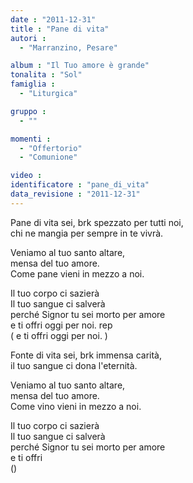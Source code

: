 ```yaml
---
date : "2011-12-31"
title : "Pane di vita"
autori : 
  - "Marranzino, Pesare"

album : "Il Tuo amore è grande"
tonalita : "Sol"
famiglia : 
  - "Liturgica"

gruppo : 
  - ""

momenti : 
  - "Offertorio"
  - "Comunione"

video : 
identificatore : "pane_di_vita"
data_revisione : "2011-12-31"
---
```

  
  
  
  
  
           
          
  
  
  
  
Pane di vita sei, brk spezzato per tutti noi,  
chi ne mangia per sempre in te vivrà.      
  
Veniamo al tuo santo altare,   
mensa del tuo amore.  
Come pane vieni in mezzo a noi.  
  
  
  
Il tuo corpo ci sazierà    
Il tuo sangue ci salverà  
perché Signor tu sei morto per amore  
e ti offri oggi per noi.  rep  
( e ti offri oggi per noi. )  
  
  
  
  
  
  
  
  
  
  
  
Fonte di vita sei, brk immensa carità,  
il tuo sangue ci dona l'eternità.  
  
Veniamo al tuo santo altare,   
mensa del tuo amore.  
Come vino vieni in mezzo a noi.  
  
  
  
Il tuo corpo ci sazierà    
Il tuo sangue ci salverà  
perché Signor tu sei morto per amore  
e ti offri   
()  
  
  
  
  
